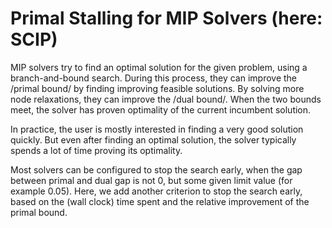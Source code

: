 # Primal Stalling for MIP Solvers (here: SCIP)

MIP solvers try to find an optimal solution for the given problem, using a
branch-and-bound search. During this process, they can improve the /primal
bound/ by finding improving feasible solutions. By solving more node
relaxations, they can improve the /dual bound/. When the two bounds meet, the
solver has proven optimality of the current incumbent solution.

In practice, the user is mostly interested in finding a very good solution
quickly. But even after finding an optimal solution, the solver typically spends
a lot of time proving its optimality.

Most solvers can be configured to stop the search early, when the gap between
primal and dual gap is not 0, but some given limit value (for example 0.05).
Here, we add another criterion to stop the search early, based on the (wall
clock) time spent and the relative improvement of the primal bound.
